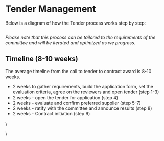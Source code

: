 # Tender Management

Below is a diagram of how the Tender process works step by step:

<figure><img src="https://lh7-rt.googleusercontent.com/slidesz/AGV_vUe53p8EKL3nLGSRafxRL_lezAnGq4fpZJu-1vr7zinEHX2DubTMxcVEsscEycd3zjnxxYV1gc65XlxZ5QFZUZkm-RL4b4ZFs4CJ40H-nCTVkJHZfIxyMBmGiZ6a-NUc2IVo7q8qjA=s2048?key=RuBAl2IV6hXWifXoogYhFllb" alt=""><figcaption></figcaption></figure>

_Please note that this process can be tailored to the requirements of the committee and will be iterated and optimized as we progress._

## Timeline (8-10 weeks)

The average timeline from the call to tender to contract award is 8-10 weeks.&#x20;

* 2 weeks to gather requirements, build the application form, set the evaluation criteria, agree on the reviewers and open tender (step 1-3)
* 2 weeks - open the tender for application (step 4)
* 2 weeks - evaluate and confirm preferred supplier (step 5-7)
* 2 weeks - ratify with the committee and announce results (step 8)
* 2 weeks - Contract initiation (step 9)

\


\
